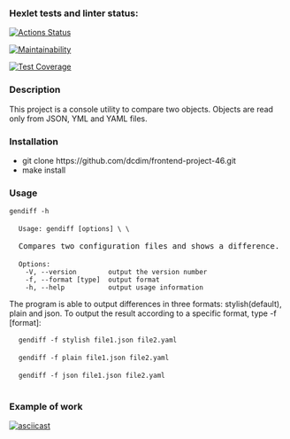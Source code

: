 ### Hexlet tests and linter status:
[![Actions Status](https://github.com/dcdim/frontend-project-46/actions/workflows/hexlet-check.yml/badge.svg)](https://github.com/dcdim/frontend-project-46/actions)

[![Maintainability](https://api.codeclimate.com/v1/badges/b3c30ce71961880617ec/maintainability)](https://codeclimate.com/github/dcdim/frontend-project-46/maintainability)

[![Test Coverage](https://api.codeclimate.com/v1/badges/b3c30ce71961880617ec/test_coverage)](https://codeclimate.com/github/dcdim/frontend-project-46/test_coverage)



<h3>Description</h3>
<p>This project is a console utility to compare two objects. Objects are read only from JSON, YML and YAML files.</p>

<h3>Installation</h3>

<ul>
  <li>git clone https://github.com/dcdim/frontend-project-46.git</li>
  <li>make install</li>
</ul>

<h3>Usage</h3>

<pre><code>gendiff -h</code>

  <code>Usage: gendiff [options] \<filepath1\> \<filepath2\></code>

  Compares two configuration files and shows a difference.

  <code>Options:
    -V, --version        output the version number
    -f, --format [type]  output format
    -h, --help           output usage information</code>
</pre>
<p>The program is able to output differences in three formats: stylish(default), plain and json. To output the result according to a specific format, type -f [format]:</p>

<pre>
  <code>gendiff -f stylish file1.json file2.yaml<br /></code>
  <code>gendiff -f plain file1.json file2.yaml<br /></code>
  <code>gendiff -f json file1.json file2.yaml<br /></code>
</pre>

<h3>Example of work</h3>

[![asciicast](https://asciinema.org/a/V2XDkLhEzO2kpMqCMn2Nd6uo8.svg)](https://asciinema.org/a/V2XDkLhEzO2kpMqCMn2Nd6uo8)